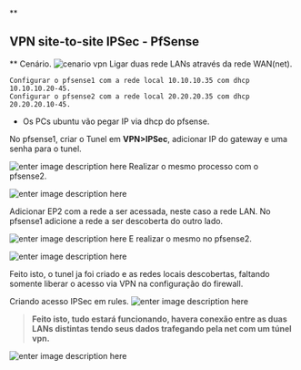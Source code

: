 **

## VPN site-to-site IPSec - PfSense

**
Cenário.
![cenario vpn](https://uploaddeimagens.com.br/images/002/552/931/original/VPN_site-to-site.png?1585260731) 
Ligar duas rede LANs através da rede WAN(net).

    Configurar o pfsense1 com a rede local 10.10.10.35 com dhcp 10.10.10.20-45.
    Configurar o pfsense2 com a rede local 20.20.20.35 com dhcp 20.20.20.10-45.

- Os PCs ubuntu vão pegar IP via dhcp do pfsense.

No pfsense1, criar o Tunel em **VPN>IPSec**, adicionar IP do gateway e uma senha para o tunel.

![enter image description here](https://uploaddeimagens.com.br/images/002/552/954/original/tunel-pfsense1.png?1585261435)
Realizar o mesmo processo com o pfsense2.

![enter image description here](https://uploaddeimagens.com.br/images/002/552/957/original/tunel-pfsense2.png?1585261447)

Adicionar EP2 com a rede a ser acessada, neste caso a rede LAN.
No pfsense1 adicione a rede a ser descoberta do outro lado.

![enter image description here](https://uploaddeimagens.com.br/images/002/552/980/original/ep1-pfsense1.png?1585261903)
E realizar o mesmo no pfsense2.

![enter image description here](https://uploaddeimagens.com.br/images/002/552/979/original/ep1-pfsense2.png?1585261900)

Feito isto, o tunel ja foi criado e as redes locais descobertas, faltando somente liberar o acesso via VPN na configuração do firewall.

Criando acesso IPSec em rules.
![enter image description here](https://uploaddeimagens.com.br/images/002/552/995/original/regra_pra_acesso_vpn.png?1585262219)

> **Feito isto, tudo estará funcionando, havera conexão entre as duas LANs distintas tendo seus dados trafegando pela net com um túnel
> vpn.**

![enter image description here](https://uploaddeimagens.com.br/images/002/553/000/original/exemplo-ping.png?1585262467)







